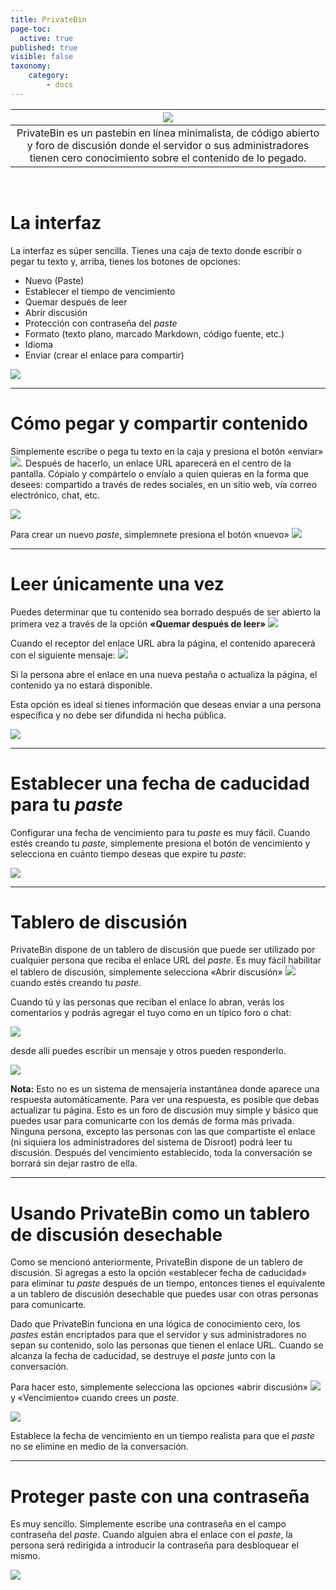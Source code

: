 ```yaml
---
title: PrivateBin
page-toc:
  active: true
published: true
visible: false
taxonomy:
    category:
        - docs
---
```


|![](/start/icons/privatebin.png)|
|:--:|
|PrivateBin es un pastebin en línea minimalista, de código abierto y foro de discusión donde el servidor o sus administradores tienen cero conocimiento sobre el contenido de lo pegado.|
<br>

# La interfaz

La interfaz es súper sencilla. Tienes una caja de texto donde escribir o pegar tu texto y, arriba, tienes los botones de opciones:

* Nuevo (Paste)
* Establecer el tiempo de vencimiento
* Quemar después de leer
* Abrir discusión
* Protección con contraseña del *paste*
* Formato (texto plano, marcado Markdown, código fuente, etc.)
* Idioma
* Enviar (crear el enlace para compartir)


![](en/privatebin01.gif)

----------

# Cómo pegar y compartir contenido

Simplemente escribe o pega tu texto en la caja y presiona el botón «enviar» ![](en/privatebin01.png?resize=38,18). Después de hacerlo, un enlace URL aparecerá en el centro de la pantalla. Cópialo y compártelo o envíalo a quien quieras en la forma que desees: compartido a través de redes sociales, en un sitio web, vía correo electrónico, chat, etc.

![](en/privatebin02.gif)

Para crear un nuevo *paste*, simplemnete presiona el botón «nuevo»  ![](en/privatebin02.png?resize=38,18)

----------

# Leer únicamente una vez
Puedes determinar que tu contenido sea borrado después de ser abierto la primera vez a través de la opción **«Quemar después de leer»**  ![](en/privatebin03.png?resize=166,41)

Cuando el receptor del enlace URL abra la página, el contenido aparecerá con el siguiente mensaje:
![](en/privatebin04.png?resize=606,50)

Si la persona abre el enlace en una nueva pestaña o actualiza la página, el contenido ya no estará disponible.

Esta opción es ideal si tienes información que deseas enviar a una persona específica y no debe ser difundida ni hecha pública.

![](en/privatebin03.gif)

----------

# Establecer una fecha de caducidad para tu *paste*

Configurar una fecha de vencimiento para tu *paste* es muy fácil. Cuando estés creando tu *paste*, simplemente presiona el botón de vencimiento y selecciona en cuánto tiempo deseas que expire tu *paste*:

![](en/privatebin04.gif)

----------
# Tablero de discusión

PrivateBin dispone de un tablero de discusión que puede ser utilizado por cualquier persona que reciba el enlace URL del *paste*. Es muy fácil habilitar el tablero de discusión, simplemente selecciona «Abrir discusión» ![](en/privatebin05.png?resize=151,41) cuando estés creando tu *paste*.

Cuando tú y las personas que reciban el enlace lo abran, verás los comentarios y podrás agregar el tuyo como en un típico foro o chat:

![](en/privatebin06.png)

desde allí puedes escribir un mensaje y otros pueden responderlo.

![](en/privatebin05.gif)


**Nota:**
Esto no es un sistema de mensajería instantánea donde aparece una respuesta automáticamente. Para ver una respuesta, es posible que debas actualizar tu página.
Esto es un foro de discusión muy simple y básico que puedes usar para comunicarte con los demás de forma más privada. Ninguna persona, excepto las personas con las que compartiste el enlace (ni siquiera los administradores del sistema de Disroot) podrá leer tu discusión. Después del vencimiento establecido, toda la conversación se borrará sin dejar rastro de ella.

----------
# Usando PrivateBin como un tablero de discusión desechable

Como se mencionó anteriormente, PrivateBin dispone de un tablero de discusión. Si agregas a esto la opción «establecer fecha de caducidad» para eliminar tu *paste* después de un tiempo, entonces tienes el equivalente a un tablero de discusión desechable que puedes usar con otras personas para comunicarte.

Dado que PrivateBin funciona en una lógica de conocimiento cero, los *pastes* están encriptados para que el servidor y sus administradores no sepan su contenido, solo las personas que tienen el enlace URL.
Cuando se alcanza la fecha de caducidad, se destruye el *paste* junto con la conversación.

Para hacer esto, simplemente selecciona las opciones «abrir discusión» ![](en/privatebin07.png?resize=151,41) y «Vencimiento» cuando crees un *paste*.

![](en/privatebin06.gif)

Establece la fecha de vencimiento en un tiempo realista para que el *paste* no se elimine en medio de la conversación.

----------

# Proteger paste con una contraseña
Es muy sencillo. Simplemente escribe una contraseña en el campo contraseña del *paste*. Cuando alguien abra el enlace con el *paste*, la persona será redirigida a introducir la contraseña para desbloquear el mismo.

![](en/privatebin07.gif)
